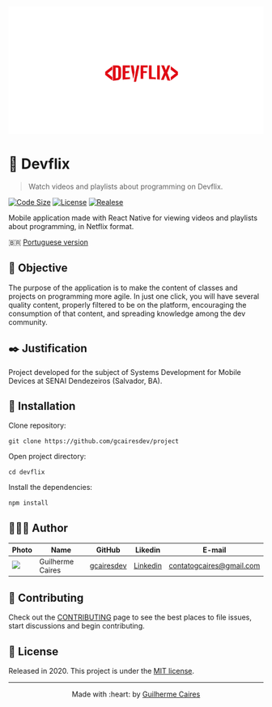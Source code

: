 <p align="center">
    <img src=".github/img/logo.png" />
</p>

# 🎥 Devflix
> Watch videos and playlists about programming on Devflix.

[![Code Size][code-size]][code-url]
[![License][MIT-license]][MIT-url]
[![Realese][version]][version-url]

Mobile application made with React Native for viewing videos and playlists about programming, in Netflix format.

🇧🇷 [Portuguese version](./.github/README-PT-BR.md)

## :dart: Objective

The purpose of the application is to make the content of classes and projects on programming more agile.  In just one click, you will have several quality content, properly filtered to be on the platform, encouraging the consumption of that content, and spreading knowledge among the dev community.

## :black_nib: Justification

Project developed for the subject of Systems Development for Mobile Devices at SENAI Dendezeiros (Salvador, BA).

## :construction_worker: Installation

Clone repository:

```git
git clone https://github.com/gcairesdev/project
```

Open project directory:

```shell
cd devflix
```

Install the dependencies:

```shell
npm install
```

## 👨🏼‍💻 Author

Photo | Name | GitHub | Likedin | E-mail
---- | ---- | ------ | ------- | ------
<img src="https://avatars1.githubusercontent.com/u/54117888?s=460&u=aa7d6143c4e1fdab1ffa6e5fd5ebfe64572f2eae&v=4" width="100px"> | Guilherme Caires | [gcairesdev](https://github.com/gcairesdev) | [Linkedin](https://linkedin.com/in/guilherme-caires/) | contatogcaires@gmail.com

## 🤝 Contributing

Check out the [CONTRIBUTING](.github/CONTRIBUTING.md) page to see the best places to file issues, start discussions and begin contributing.

## :page_facing_up: License

Released in 2020.
This project is under the [MIT license](.github/LICENSE.md).

---

<p align="center">
    Made with :heart: by <a href="https://github.com/gcairesdev">Guilherme Caires</a>
</p>

<!-- Markdown link & img dfn's -->
[code-size]: https://img.shields.io/github/languages/code-size/gcairesdev/devflix
[code-url]: https://github.com/gcairesdev/devflix

[MIT-license]: https://img.shields.io/github/license/gcairesdev/devflix
[MIT-url]: https://github.com/gcairesdev/devflix/blob/master/LICENSE.md

[version]: https://img.shields.io/github/v/release/gcairesdev/devflix?include_prereleases
[version-url]: https://github.com/gcairesdev/devflix